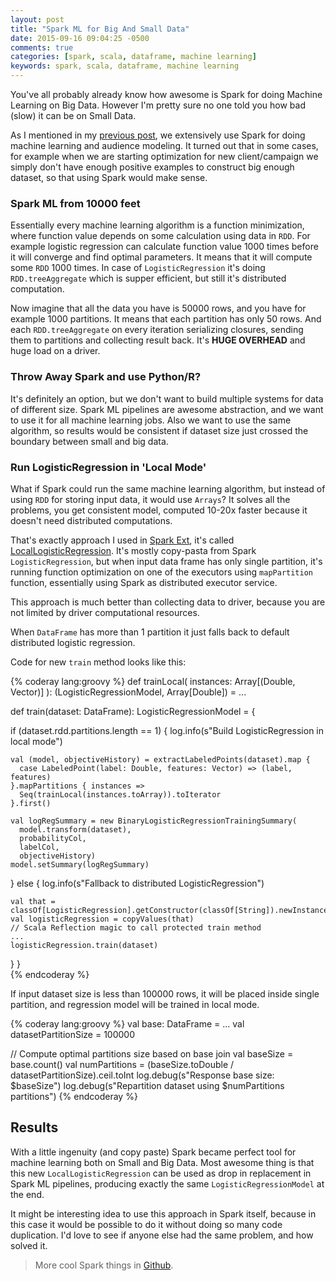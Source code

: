 ```yaml
---
layout: post
title: "Spark ML for Big And Small Data"
date: 2015-09-16 09:04:25 -0500
comments: true
categories: [spark, scala, dataframe, machine learning]
keywords: spark, scala, dataframe, machine learning
---
```


You've all probably already know how awesome is Spark for doing Machine Learning on Big Data. However I'm pretty sure
no one told you how bad (slow) it can be on Small Data. 

As I mentioned in my [previous post](/blog/2015/09/09/audience-modeling-with-spark-ml-pipelines), we
extensively use Spark for doing machine learning and audience modeling. It turned out that in some cases, for example when
we are starting optimization for new client/campaign we simply don't have enough positive examples to construct big enough dataset, so that
using Spark would make sense.

<!-- more -->

### Spark ML from 10000 feet

Essentially every machine learning algorithm is a function minimization, where function value depends on some calculation using data in `RDD`.
For example logistic regression can calculate function value 1000 times before it will converge and find optimal parameters. It means that it will 
compute some `RDD` 1000 times. In case of `LogisticRegression` it's doing `RDD.treeAggregate` which is supper efficient, but still it's distributed 
computation.

Now imagine that all the data you have is 50000 rows, and you have for example 1000 partitions. It means that each partition has only 50 rows. And 
each `RDD.treeAggregate` on every iteration serializing closures, sending them to partitions and collecting result back. 
It's **HUGE OVERHEAD** and huge load on a driver.


### Throw Away Spark and use Python/R?

It's definitely an option, but we don't want to build multiple systems for data of different size. Spark ML pipelines are awesome abstraction,
and we want to use it for all machine learning jobs. Also we want to use the same algorithm, so results would be consistent if dataset size
just crossed the boundary between small and big data.

### Run LogisticRegression in 'Local Mode'

What if Spark could run the same machine learning algorithm, but instead of using `RDD` for storing input data, it would use `Arrays`?
It solves all the problems, you get consistent model, computed 10-20x faster because it doesn't need distributed computations.

That's exactly approach I used in [Spark Ext](https://github.com/collectivemedia/spark-ext), it's called [LocalLogisticRegression](https://github.com/collectivemedia/spark-ext/blob/master/sparkext-mllib/src/main/scala/org/apache/spark/ml/classification/LocalLogisticRegression.scala).
It's mostly copy-pasta from Spark `LogisticRegression`, but when input data frame has only single partition, it's running
function optimization on one of the executors using `mapPartition` function, essentially using Spark as distributed executor service.

This approach is much better than collecting data to driver, because you are not limited by driver computational resources.

When `DataFrame` has more than 1 partition it just falls back to default distributed logistic regression.

Code for new `train` method looks like this:

{% coderay lang:groovy %}
def trainLocal(
      instances: Array[(Double, Vector)]
    ): (LogisticRegressionModel, Array[Double]) = ...

def train(dataset: DataFrame): LogisticRegressionModel = {

  if (dataset.rdd.partitions.length == 1) {
    log.info(s"Build LogisticRegression in local mode")

    val (model, objectiveHistory) = extractLabeledPoints(dataset).map {
      case LabeledPoint(label: Double, features: Vector) => (label, features)
    }.mapPartitions { instances =>
      Seq(trainLocal(instances.toArray)).toIterator
    }.first()

    val logRegSummary = new BinaryLogisticRegressionTrainingSummary(
      model.transform(dataset),
      probabilityCol,
      labelCol,
      objectiveHistory)
    model.setSummary(logRegSummary)

  } else {
    log.info(s"Fallback to distributed LogisticRegression")

    val that = classOf[LogisticRegression].getConstructor(classOf[String]).newInstance(uid)
    val logisticRegression = copyValues(that)
    // Scala Reflection magic to call protected train method
    ...
    logisticRegression.train(dataset)
  }
}      
{% endcoderay %}

If input dataset size is less than 100000 rows, it will be placed inside single partition, and regression model will be trained in local mode.
   
{% coderay lang:groovy %}
val base: DataFrame = ...
val datasetPartitionSize = 100000

// Compute optimal partitions size based on base join
val baseSize = base.count()
val numPartitions = (baseSize.toDouble / datasetPartitionSize).ceil.toInt
log.debug(s"Response base size: $baseSize")
log.debug(s"Repartition dataset using $numPartitions partitions")
{% endcoderay %}

## Results

With a little ingenuity (and copy paste) Spark became perfect tool for machine learning both on Small and Big Data. Most awesome thing is that this
new `LocalLogisticRegression` can be used as drop in replacement in Spark ML pipelines, producing exactly the same `LogisticRegressionModel` at the end.

It might be interesting idea to use this approach in Spark itself, because in this case it would be possible to do it
without doing so many code duplication. I'd love to see if anyone else had the same problem, and how solved it.

> More cool Spark things in [Github](https://github.com/collectivemedia/spark-ext/).
